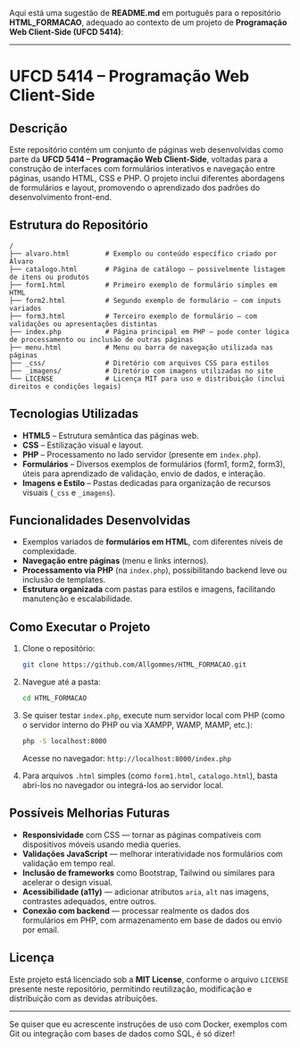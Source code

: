 Aqui está uma sugestão de **README.md** em português para o repositório **HTML\_FORMACAO**, adequado ao contexto de um projeto de **Programação Web Client-Side (UFCD 5414)**:

---

# UFCD 5414 – Programação Web Client-Side

## Descrição

Este repositório contém um conjunto de páginas web desenvolvidas como parte da **UFCD 5414 – Programação Web Client-Side**, voltadas para a construção de interfaces com formulários interativos e navegação entre páginas, usando HTML, CSS e PHP. O projeto inclui diferentes abordagens de formulários e layout, promovendo o aprendizado dos padrões do desenvolvimento front-end.

## Estrutura do Repositório

```
/
├── alvaro.html         # Exemplo ou conteúdo específico criado por Álvaro
├── catalogo.html       # Página de catálogo — possivelmente listagem de itens ou produtos
├── form1.html          # Primeiro exemplo de formulário simples em HTML
├── form2.html          # Segundo exemplo de formulário — com inputs variados
├── form3.html          # Terceiro exemplo de formulário — com validações ou apresentações distintas
├── index.php           # Página principal em PHP — pode conter lógica de processamento ou inclusão de outras páginas
├── menu.html           # Menu ou barra de navegação utilizada nas páginas
├── _css/               # Diretório com arquivos CSS para estilos
├── _imagens/           # Diretório com imagens utilizadas no site
└── LICENSE             # Licença MIT para uso e distribuição (inclui direitos e condições legais)
```

## Tecnologias Utilizadas

* **HTML5** – Estrutura semântica das páginas web.
* **CSS** – Estilização visual e layout.
* **PHP** – Processamento no lado servidor (presente em `index.php`).
* **Formulários** – Diversos exemplos de formulários (form1, form2, form3), úteis para aprendizado de validação, envio de dados, e interação.
* **Imagens e Estilo** – Pastas dedicadas para organização de recursos visuais (`_css` e `_imagens`).

## Funcionalidades Desenvolvidas

* Exemplos variados de **formulários em HTML**, com diferentes níveis de complexidade.
* **Navegação entre páginas** (menu e links internos).
* **Processamento via PHP** (na `index.php`), possibilitando backend leve ou inclusão de templates.
* **Estrutura organizada** com pastas para estilos e imagens, facilitando manutenção e escalabilidade.

## Como Executar o Projeto

1. Clone o repositório:

   ```bash
   git clone https://github.com/Allgommes/HTML_FORMACAO.git
   ```

2. Navegue até a pasta:

   ```bash
   cd HTML_FORMACAO
   ```

3. Se quiser testar `index.php`, execute num servidor local com PHP (como o servidor interno do PHP ou via XAMPP, WAMP, MAMP, etc.):

   ```bash
   php -S localhost:8000
   ```

   Acesse no navegador: `http://localhost:8000/index.php`

4. Para arquivos `.html` simples (como `form1.html`, `catalogo.html`), basta abri-los no navegador ou integrá-los ao servidor local.

## Possíveis Melhorias Futuras

* **Responsividade** com CSS — tornar as páginas compatíveis com dispositivos móveis usando media queries.
* **Validações JavaScript** — melhorar interatividade nos formulários com validação em tempo real.
* **Inclusão de frameworks** como Bootstrap, Tailwind ou similares para acelerar o design visual.
* **Acessibilidade (a11y)** — adicionar atributos `aria`, `alt` nas imagens, contrastes adequados, entre outros.
* **Conexão com backend** — processar realmente os dados dos formulários em PHP, com armazenamento em base de dados ou envio por email.

## Licença

Este projeto está licenciado sob a **MIT License**, conforme o arquivo `LICENSE` presente neste repositório, permitindo reutilização, modificação e distribuição com as devidas atribuições.

---

Se quiser que eu acrescente instruções de uso com Docker, exemplos com Git ou integração com bases de dados como SQL, é só dizer!
